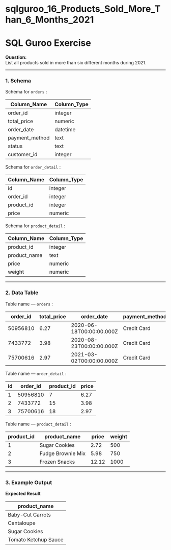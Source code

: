 # sqlguroo_16_Products_Sold_More_Than_6_Months_2021

# SQL Guroo Exercise

**Question:**  
List all products sold in more than six different months during 2021.

---

### 1. Schema
Schema for `orders` :  

| Column_Name   | Column_Type |
|---------------|-------------|
| order_id      | integer     |
| total_price   | numeric     |
| order_date    | datetime    |
| payment_method| text        |
| status        | text        |
| customer_id   | integer     |

Schema for `order_detail` :  

| Column_Name | Column_Type |
|-------------|-------------|
| id          | integer     |
| order_id    | integer     |
| product_id  | integer     |
| price       | numeric     |

Schema for `product_detail` :  

| Column_Name  | Column_Type |
|--------------|-------------|
| product_id   | integer     |
| product_name | text        |
| price        | numeric     |
| weight       | numeric     |

---

### 2. Data Table
Table name — `orders` :  

| order_id | total_price | order_date                | payment_method | status    | customer_id |
|----------|-------------|---------------------------|----------------|-----------|-------------|
| 50956810 | 6.27        | 2020-06-18T00:00:00.000Z  | Credit Card    | processed | 706740      |
| 7433772  | 3.98        | 2020-08-23T00:00:00.000Z  | Credit Card    | processed | 239532      |
| 75700616 | 2.97        | 2021-03-02T00:00:00.000Z  | Credit Card    | processed | 573977      |

Table name — `order_detail` :  

| id | order_id | product_id | price |
|----|----------|------------|-------|
| 1  | 50956810 | 7          | 6.27  |
| 2  | 7433772  | 15         | 3.98  |
| 3  | 75700616 | 18         | 2.97  |

Table name — `product_detail` :  

| product_id | product_name      | price | weight |
|------------|-------------------|-------|--------|
| 1          | Sugar Cookies     | 2.72  | 500    |
| 2          | Fudge Brownie Mix | 5.98  | 750    |
| 3          | Frozen Snacks     | 12.12 | 1000   |

---

### 3. Example Output
**Expected Result**  

| product_name        |
|---------------------|
| Baby-Cut Carrots    |
| Cantaloupe          |
| Sugar Cookies       |
| Tomato Ketchup Sauce|
